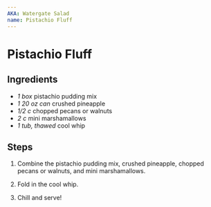 ```yaml
---
AKA: Watergate Salad
name: Pistachio Fluff
---
```


# Pistachio Fluff

## Ingredients

- *1 box* pistachio pudding mix
- *1 20 oz can* crushed pineapple
- *1/2 c* chopped pecans or walnuts
- *2 c* mini marshamallows
- *1 tub, thawed* cool whip

## Steps

1. Combine the pistachio pudding mix, crushed pineapple, chopped pecans or
walnuts, and mini marshamallows.

2. Fold in the cool whip.

3. Chill and serve!

